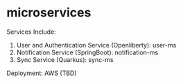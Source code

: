 # microservices

Services Include:

1. User and Authentication Service (Openliberty): user-ms
2. Notification Service (SpringBoot): notification-ms
3. Sync Service (Quarkus): sync-ms


Deployment:
AWS (TBD)
